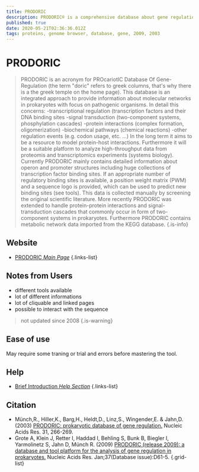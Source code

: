 ```yaml
---
title: PRODORIC
description: PRODORIC® is a comprehensive database about gene regulation and gene expression in prokaryotes.
published: true
date: 2020-05-21T02:36:36.012Z
tags: proteins, genome browser, database, gene, 2009, 2003
---
```


# PRODORIC

>	PRODORIC is an acronym for PROcariotIC Database Of Gene-Regulation (the term "doric" refers to greek columns, that's why there is a the greek temple on the home page). This database is an integrated approach to provide information about molecular networks in prokaryotes with focus on pathogenic organisms. In detail this concerns:
&NewLine;
-transcriptional regulation (transcription factors and their DNA binding sites 
-signal transduction (two-component systems, phosphylation cascades)
-protein interactions (complex formation, oligomerization)
-biochemical pathways (chemical reactions)
-other regulation events (e.g. codon usage, etc. ...)
&NewLine;
In the long term it aims to be a resource to model protein-host interactions. Furthermore it will be a suitable platform to analyze high-throughput data from proteomis and transcriptomics experiments (systems biology).
Currently PRODORIC mainly contains detailed information about operon and promoter structures including huge collections of transcription factor binding sites. If an appropriate number of regulatory binding sites is available, a position weight matrix (PWM) and a sequence logo is provided, which can be used to predict new binding sites (see tools). This data is collected manually by screening the original scientific literature.
&NewLine;
More recently PRODORIC was extended to handle protein-protein interactions and signal-transduction cascades that commonly occur in form of two-component systems in prokaryotes. Furthermore PRODORIC contains metabolic network data imported from the KEGG database.
{.is-info}

## Website

- [PRODORIC *Main Page*](http://www.prodoric.de/)
{.links-list}

## Notes from Users

- different tools available
- lot of different informations
- lot of cliquable and linked pages
- possible to interact with the sequence


> not updated since 2008
{.is-warning}

## Ease of use

May require some traning or trial and errors before mastering the tool.

## Help

- [Brief Introduction *Help Section*](http://www.prodoric.de/index.php?index=2)
{.links-list}

## Citation

- Münch,R., Hiller,K., Barg,H., Heldt,D., Linz,S., Wingender,E. & Jahn,D. (2003) [PRODORIC: prokaryotic database of gene regulation.](https://academic.oup.com/nar/article/31/1/266/2401239) Nucleic Acids Res. 31, 266-269.
- Grote A, Klein J, Retter I, Haddad I, Behling S, Bunk B, Biegler I, Yarmolinetz S, Jahn D, Münch R. (2009) [PRODORIC (release 2009): a database and tool platform for the analysis of gene regulation in prokaryotes.](https://academic.oup.com/nar/article/37/suppl_1/D61/1014066) Nucleic Acids Res. Jan;37(Database issue):D61-5.
{.grid-list}
